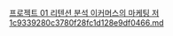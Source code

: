 [프로젝트 01 리텐션 분석 이커머스의 마케팅 저 1c9339280c3780f28fc1d128e9df0466.md](https://github.com/user-attachments/files/19563658/01.1c9339280c3780f28fc1d128e9df0466.md)
